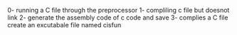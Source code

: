 0- running a C file through the preprocessor
1- compliling c file but doesnot link
2- generate the assembly code of c code and save
3- complies  a C file create an excutabale file named cisfun 
